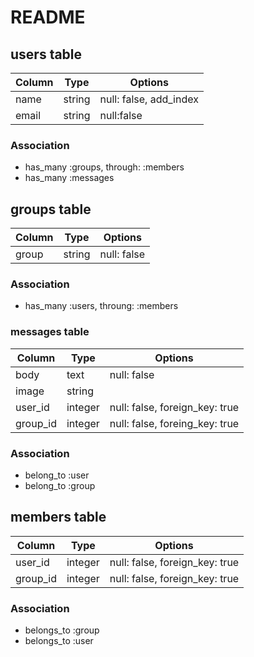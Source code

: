 # README

## users table

|Column|Type|Options|
|------|----|-------|
|name|string|null: false, add_index|
|email|string|null:false|

### Association
- has_many :groups, through: :members
- has_many :messages

## groups table

|Column|Type|Options|
|------|----|-------|
|group|string|null: false|

### Association
- has_many :users, throung: :members

### messages table

|Column|Type|Options|
|------|----|-------|
|body|text|null: false|
|image|string||
|user_id|integer|null: false, foreign_key: true|
|group_id|integer|null: false, foreing_key: true|

### Association
- belong_to :user
- belong_to :group

## members table

|Column|Type|Options|
|------|----|-------|
|user_id|integer|null: false, foreign_key: true|
|group_id|integer|null: false, foreign_key: true|

### Association
- belongs_to :group
- belongs_to :user
